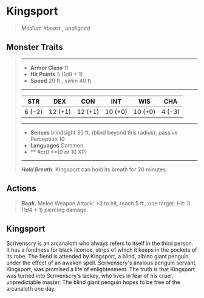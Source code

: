 # Kingsport
>*Medium #beast , unaligned*
## Monster Traits
>___
>- **Armor Class** 11
>- **Hit Points** 5 (1d8 + 1)
>- **Speed** 20 ft., swim 40 ft.
>___
>|STR|DEX|CON|INT|WIS|CHA|
>|:---:|:---:|:---:|:---:|:---:|:---:|
>|6 (-2)|12 (+1)|12 (+1)|10 (+0)|10 (+0)|4 (-3)|
>___
>- **Senses** blindsight 30 ft. (blind beyond this radius), passive Perception 10
>- **Languages** Common
>- ** #cr0 **(0 or 10 XP)
>___
>***Hold Breath.*** Kingsport can hold its breath for 20 minutes.  
>
## Actions
>***Beak.*** Melee Weapon Attack: +3 to hit, reach 5 ft., one target. Hit: 3 (1d4 + 1) piercing damage.
## Kingsport
Scrivenscry is an arcanaloth who always refers to itself in the third person. It has a fondness for black licorice, strips of which it keeps in the pockets of its robe. The fiend is attended by Kingsport, a blind, albino giant penguin under the effect of an awaken spell.
Scrivenscry's anxious penguin servant, Kingsport, was promised a life of enlightenment. The truth is that Kingsport was turned into Scrivenscry's lackey, who lives in fear of his cruel, unpredictable master. The blind giant penguin hopes to be free of the arcanaloth one day.